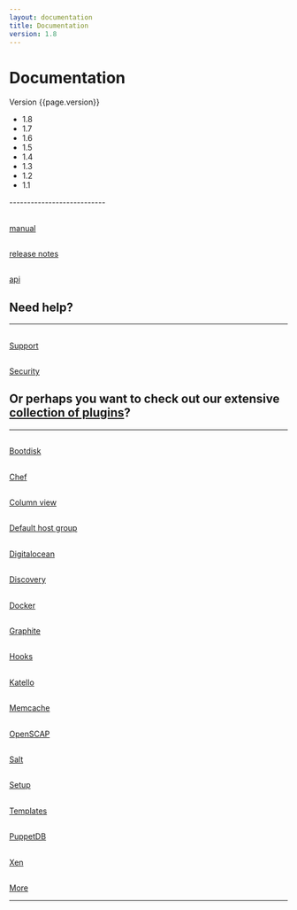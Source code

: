 ```yaml
---
layout: documentation
title: Documentation
version: 1.8
---
```


# Documentation
<div class='bs-callout-info bs-callout'>
<div class='dropdown'>
	<a id='version' class='dropdown-toggle' data-toggle='dropdown'>Version {{page.version}} <span class="caret"></span></a>
	<ul class="dropdown-menu" role="menu" aria-labelledby="version">
		<li><a tabindex="-1">1.8</a></li>
		<li><a tabindex="-1">1.7</a></li>
		<li><a tabindex="-1">1.6</a></li>
		<li><a tabindex="-1">1.5</a></li>
		<li><a tabindex="-1">1.4</a></li>
		<li><a tabindex="-1">1.3</a></li>
		<li><a tabindex="-1">1.2</a></li>
		<li><a tabindex="-1">1.1</a></li>
	</ul>
</div>
</p>
</div>
---------------------------

<div class='row'>
  <div class='col-md-4 center'>
    <a id='manual-link' href="manuals/{{page.version}}/index.html" class="btn-doc btn">
      <h2 class='doc-icon'><i class="fa fa-newspaper-o"></i></h2>
      <p id='manual'>manual</p>
    </a>
  </div>
  <div class='col-md-4 center'>
		<a id='release-notes-link' href="manuals/{{page.version}}/index.html#Releasenotesfor{{page.version}}" class="btn-doc btn">
      <h2 class='doc-icon'><i class="fa fa-pencil"></i></h2>
      <p id='release-notes'>release notes</p>
    </a>
  </div>
  <div class='col-md-4 center'>
    <a href="api_v2.html" class="btn-doc btn">
      <h2 class='doc-icon'><i class="fa fa-terminal"></i></h2>
      <p id='api-ref'>api</p>
    </a>
  </div>
</div>

## Need help?
---------------------------

<div class='row'>
  <div class='col-md-6 center'>
    <a href="/support.html" class="btn-doc btn">
      <h2 class='doc-icon'><i class="fa fa-support"></i></h2>
      Support
    </a>
  </div>
  <div class='col-md-6 center'>
    <a href="/security.html" class="btn-doc btn">
      <h2 class='doc-icon'><i class="fa fa-lock"></i></h2>
      Security
    </a>
  </div>
</div>


## Or perhaps you want to check out our extensive [collection of plugins](http://projects.theforeman.org/projects/foreman/wiki/List_of_Plugins)?
------------------------

<div class='row'>
	<div class='col-md-3 center'>
		<a href="https://github.com/theforeman/foreman_bootdisk" class="btn-doc btn">
			<h2 class='doc-icon'><i class="fa fa-floppy-o"></i></h2>
			Bootdisk
		</a>
	</div>
	<div class='col-md-3 center'>
		<a href="plugins/foreman_chef/0.1" class="btn-doc btn">
			<h2 class='doc-icon'><i class="fa fa-cutlery"></i></h2>
			Chef
		</a>
	</div>
	<div class='col-md-3 center'>
		<a href="https://github.com/GregSutcliffe/foreman_column_view" class="btn-doc btn">
			<h2 class='doc-icon'><i class="fa fa-bar-chart"></i></h2>
			Column view
		</a>
	</div>
	<div class='col-md-3 center'>
		<a href="https://github.com/theforeman/foreman_default_hostgroup/" class="btn-doc btn">
			<h2 class='doc-icon'><i class="fa fa-check-circle"></i></h2>
			Default host group
		</a>
	</div>
</div>
<div class='row'>
	<div class='col-md-3 center'>
		<a href="https://github.com/theforeman/foreman-digitalocean/" class="btn-doc btn">
			<h2 class='doc-icon'><i class="fa fa-pencil"></i></h2>
			Digitalocean
		</a>
	</div>
	<div class='col-md-3 center'>
		<a href="plugins/foreman_discovery/" class="btn-doc btn">
			<h2 class='doc-icon'><i class="fa fa-wifi"></i></h2>
			Discovery
		</a>
	</div>
	<div class='col-md-3 center'>
		<a href="https://github.com/theforeman/foreman-docker/" class="btn-doc btn">
			<h2 class='doc-icon'><i class="fa fa-ship"></i></h2>
			Docker
		</a>
	</div>
	<div class='col-md-3 center'>
		<a href="https://github.com/theforeman/foreman_graphite" class="btn-doc btn">
			<h2 class='doc-icon'><i class="fa fa-bar-chart"></i></h2>
			Graphite
		</a>
	</div>
</div>
<div class='row'>
	<div class='col-md-3 center'>
		<a href="https://github.com/theforeman/foreman_hooks" class="btn-doc btn">
			<h2 class='doc-icon'><i class="fa fa-anchor"></i></h2>
			Hooks
		</a>
	</div>
	<div class='col-md-3 center'>
		<a href="http://katello.org/" class="btn-doc btn">
			<h2 class='doc-icon'><i class="fa fa-cloud-upload"></i></h2>
			Katello
		</a>
	</div>
	<div class='col-md-3 center'>
		<a href="https://github.com/theforeman/foreman_memcache" class="btn-doc btn">
			<h2 class='doc-icon'><i class="fa fa-tasks"></i></h2>
			Memcache
		</a>
	</div>
	<div class='col-md-3 center'>
		<a href="https://github.com/OpenSCAP/foreman_openscap/" class="btn-doc btn">
			<h2 class='doc-icon'><i class="fa fa-bank"></i></h2>
			OpenSCAP
		</a>
	</div>
</div>
<div class='row'>
	<div class='col-md-3 center'>
		<a href="plugins/foreman_salt/" class="btn-doc btn">
			<h2 class='doc-icon'><i class="fa fa-cube"></i></h2>
			Salt
		</a>
	</div>
	<div class='col-md-3 center'>
		<a href="https://github.com/theforeman/foreman_setup" class="btn-doc btn">
			<h2 class='doc-icon'><i class="fa fa-sun-o"></i></h2>
			Setup
		</a>
	</div>
	<div class='col-md-3 center'>
		<a href="https://github.com/theforeman/foreman_templates" class="btn-doc btn">
			<h2 class='doc-icon'><i class="fa fa-file"></i></h2>
			Templates
		</a>
	</div>
	<div class='col-md-3 center'>
		<a href="https://github.com/theforeman/puppetdb_foreman" class="btn-doc btn">
			<h2 class='doc-icon'><i class="fa fa-database"></i></h2>
			PuppetDB
		</a>
	</div>
</div>
<div class='row'>
	<div class='col-md-3 center'>
		<a href="https://github.com/theforeman/foreman-xen" class="btn-doc btn">
			<h2 class='doc-icon'><i class="fa fa-dashboard"></i></h2>
			Xen
		</a>
	</div>
 	<div class='col-md-3 center'>
		<a href="http://projects.theforeman.org/projects/foreman/wiki/List_of_Plugins" class="btn-doc btn">
			<h2 class='doc-icon'><i class="fa fa-plus"></i></h2>
      More
		</a>
	</div>
</div>

<hr/>
